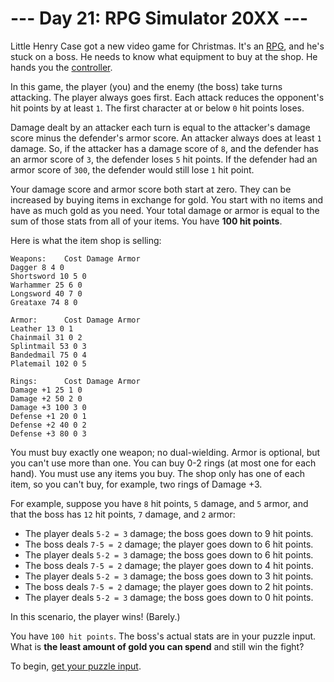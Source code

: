 # --- Day 21: RPG Simulator 20XX ---

Little Henry Case got a new video game for Christmas. It's
an [RPG](https://en.wikipedia.org/wiki/Role-playing_video_game), and he's stuck on a boss. He needs to know what
equipment to buy at the shop. He hands you the [controller](https://en.wikipedia.org/wiki/Game_controller).

In this game, the player (you) and the enemy (the boss) take turns attacking. The player always goes first. Each attack
reduces the opponent's hit points by at least `1`. The first character at or below `0` hit points loses.

Damage dealt by an attacker each turn is equal to the attacker's damage score minus the defender's armor score. An
attacker always does at least `1` damage. So, if the attacker has a damage score of `8`, and the defender has an armor
score
of `3`, the defender loses `5` hit points. If the defender had an armor score of `300`, the defender would still lose
`1` hit
point.

Your damage score and armor score both start at zero. They can be increased by buying items in exchange for gold. You
start with no items and have as much gold as you need. Your total damage or armor is equal to the sum of those stats
from all of your items. You have **100 hit points**.

Here is what the item shop is selling:

```
Weapons:    Cost Damage Armor
Dagger 8 4 0
Shortsword 10 5 0
Warhammer 25 6 0
Longsword 40 7 0
Greataxe 74 8 0

Armor:      Cost Damage Armor
Leather 13 0 1
Chainmail 31 0 2
Splintmail 53 0 3
Bandedmail 75 0 4
Platemail 102 0 5

Rings:      Cost Damage Armor
Damage +1 25 1 0
Damage +2 50 2 0
Damage +3 100 3 0
Defense +1 20 0 1
Defense +2 40 0 2
Defense +3 80 0 3
```

You must buy exactly one weapon; no dual-wielding. Armor is optional, but you can't use more than one. You can buy 0-2
rings (at most one for each hand). You must use any items you buy. The shop only has one of each item, so you can't buy,
for example, two rings of Damage +3.

For example, suppose you have `8` hit points, `5` damage, and `5` armor, and that the boss has `12` hit points, `7`
damage, and `2`
armor:

- The player deals `5-2 = 3` damage; the boss goes down to 9 hit points.
- The boss deals `7-5 = 2` damage; the player goes down to 6 hit points.
- The player deals `5-2 = 3` damage; the boss goes down to 6 hit points.
- The boss deals `7-5 = 2` damage; the player goes down to 4 hit points.
- The player deals `5-2 = 3` damage; the boss goes down to 3 hit points.
- The boss deals `7-5 = 2` damage; the player goes down to 2 hit points.
- The player deals `5-2 = 3` damage; the boss goes down to 0 hit points.

In this scenario, the player wins! (Barely.)

You have `100 hit points`. The boss's actual stats are in your puzzle input. What is **the least amount of gold you can
spend** and still win the fight?

To begin, [get your puzzle input](https://adventofcode.com/2015/day/21/input).
